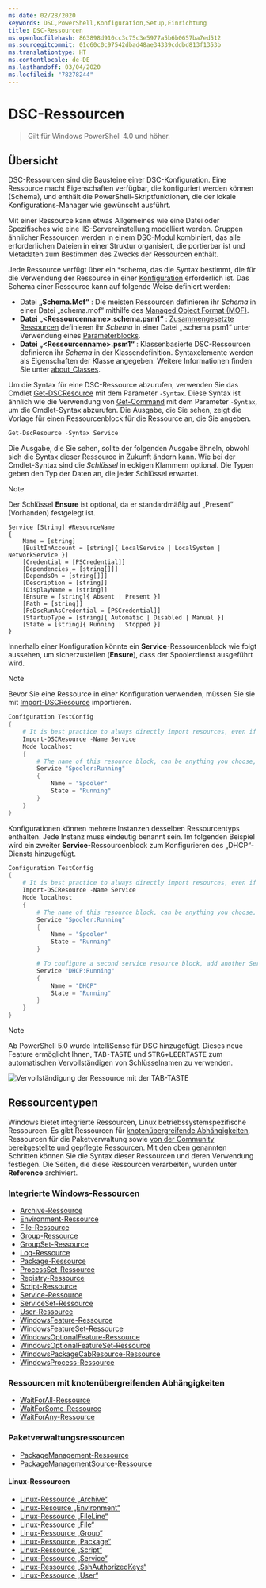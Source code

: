 ```yaml
---
ms.date: 02/28/2020
keywords: DSC,PowerShell,Konfiguration,Setup,Einrichtung
title: DSC-Ressourcen
ms.openlocfilehash: 863898d910cc3c75c3e5977a5b6b0657ba7ed512
ms.sourcegitcommit: 01c60c0c97542dbad48ae34339cddbd813f1353b
ms.translationtype: HT
ms.contentlocale: de-DE
ms.lasthandoff: 03/04/2020
ms.locfileid: "78278244"
---
```

# <a name="dsc-resources"></a>DSC-Ressourcen

> Gilt für Windows PowerShell 4.0 und höher.

## <a name="overview"></a>Übersicht

DSC-Ressourcen sind die Bausteine einer DSC-Konfiguration. Eine Ressource macht Eigenschaften verfügbar, die konfiguriert werden können (Schema), und enthält die PowerShell-Skriptfunktionen, die der lokale Konfigurations-Manager wie gewünscht ausführt.

Mit einer Ressource kann etwas Allgemeines wie eine Datei oder Spezifisches wie eine IIS-Servereinstellung modelliert werden. Gruppen ähnlicher Ressourcen werden in einem DSC-Modul kombiniert, das alle erforderlichen Dateien in einer Struktur organisiert, die portierbar ist und Metadaten zum Bestimmen des Zwecks der Ressourcen enthält.

Jede Ressource verfügt über ein *schema, das die Syntax bestimmt, die für die Verwendung der Ressource in einer [Konfiguration](../configurations/configurations.md) erforderlich ist.
Das Schema einer Ressource kann auf folgende Weise definiert werden:

- Datei **„Schema.Mof“** : Die meisten Ressourcen definieren ihr _Schema_ in einer Datei „schema.mof“ mithilfe des [Managed Object Format (MOF)](/windows/desktop/wmisdk/managed-object-format--mof-).
- **Datei „\<Ressourcenname\>.schema.psm1“** : [Zusammengesetzte Ressourcen](../configurations/compositeConfigs.md) definieren ihr *Schema* in einer Datei „<ResourceName>.schema.psm1“ unter Verwendung eines [Parameterblocks](/powershell/module/microsoft.powershell.core/about/about_functions?view=powershell-6#functions-with-parameters).
- **Datei „\<Ressourcenname\>.psm1“** : Klassenbasierte DSC-Ressourcen definieren ihr _Schema_ in der Klassendefinition. Syntaxelemente werden als Eigenschaften der Klasse angegeben. Weitere Informationen finden Sie unter [about_Classes](/powershell/module/psdesiredstateconfiguration/about/about_classes_and_dsc).

Um die Syntax für eine DSC-Ressource abzurufen, verwenden Sie das Cmdlet [Get-DSCResource](/powershell/module/PSDesiredStateConfiguration/Get-DscResource) mit dem Parameter `-Syntax`. Diese Syntax ist ähnlich wie die Verwendung von [Get-Command](/powershell/module/microsoft.powershell.core/get-command) mit dem Parameter `-Syntax`, um die Cmdlet-Syntax abzurufen. Die Ausgabe, die Sie sehen, zeigt die Vorlage für einen Ressourcenblock für die Ressource an, die Sie angeben.

```powershell
Get-DscResource -Syntax Service
```

Die Ausgabe, die Sie sehen, sollte der folgenden Ausgabe ähneln, obwohl sich die Syntax dieser Ressource in Zukunft ändern kann. Wie bei der Cmdlet-Syntax sind die _Schlüssel_ in eckigen Klammern optional. Die Typen geben den Typ der Daten an, die jeder Schlüssel erwartet.

> [!NOTE]
> Der Schlüssel **Ensure** ist optional, da er standardmäßig auf „Present“ (Vorhanden) festgelegt ist.

```output
Service [String] #ResourceName
{
    Name = [string]
    [BuiltInAccount = [string]{ LocalService | LocalSystem | NetworkService }]
    [Credential = [PSCredential]]
    [Dependencies = [string[]]]
    [DependsOn = [string[]]]
    [Description = [string]]
    [DisplayName = [string]]
    [Ensure = [string]{ Absent | Present }]
    [Path = [string]]
    [PsDscRunAsCredential = [PSCredential]]
    [StartupType = [string]{ Automatic | Disabled | Manual }]
    [State = [string]{ Running | Stopped }]
}
```

Innerhalb einer Konfiguration könnte ein **Service**-Ressourcenblock wie folgt aussehen, um sicherzustellen (**Ensure**), dass der Spoolerdienst ausgeführt wird.

> [!NOTE]
> Bevor Sie eine Ressource in einer Konfiguration verwenden, müssen Sie sie mit [Import-DSCResource](../configurations/import-dscresource.md) importieren.

```powershell
Configuration TestConfig
{
    # It is best practice to always directly import resources, even if the resource is a built-in resource.
    Import-DSCResource -Name Service
    Node localhost
    {
        # The name of this resource block, can be anything you choose, as long as it is of type [String] as indicated by the schema.
        Service "Spooler:Running"
        {
            Name = "Spooler"
            State = "Running"
        }
    }
}
```

Konfigurationen können mehrere Instanzen desselben Ressourcentyps enthalten. Jede Instanz muss eindeutig benannt sein. Im folgenden Beispiel wird ein zweiter **Service**-Ressourcenblock zum Konfigurieren des „DHCP“-Diensts hinzugefügt.

```powershell
Configuration TestConfig
{
    # It is best practice to always directly import resources, even if the resource is a built-in resource.
    Import-DSCResource -Name Service
    Node localhost
    {
        # The name of this resource block, can be anything you choose, as long as it is of type [String] as indicated by the schema.
        Service "Spooler:Running"
        {
            Name = "Spooler"
            State = "Running"
        }

        # To configure a second service resource block, add another Service resource block and use a unique name.
        Service "DHCP:Running"
        {
            Name = "DHCP"
            State = "Running"
        }
    }
}
```

> [!NOTE]
> Ab PowerShell 5.0 wurde IntelliSense für DSC hinzugefügt. Dieses neue Feature ermöglicht Ihnen, <kbd>TAB-TASTE</kbd> und <kbd>STRG</kbd>+<kbd>LEERTASTE</kbd> zum automatischen Vervollständigen von Schlüsselnamen zu verwenden.

![Vervollständigung der Ressource mit der TAB-TASTE](media/resources/resource-tabcompletion.png)

## <a name="types-of-resources"></a>Ressourcentypen

Windows bietet integrierte Ressourcen, Linux betriebssystemspezifische Ressourcen. Es gibt Ressourcen für [ knotenübergreifende Abhängigkeiten](../configurations/crossNodeDependencies.md), Ressourcen für die Paketverwaltung sowie [von der Community bereitgestellte und gepflegte Ressourcen](https://github.com/dsccommunity). Mit den oben genannten Schritten können Sie die Syntax dieser Ressourcen und deren Verwendung festlegen. Die Seiten, die diese Ressourcen verarbeiten, wurden unter **Reference** archiviert.

### <a name="windows-built-in-resources"></a>Integrierte Windows-Ressourcen

- [Archive-Ressource](../reference/resources/windows/archiveResource.md)
- [Environment-Ressource](../reference/resources/windows/environmentResource.md)
- [File-Ressource](../reference/resources/windows/fileResource.md)
- [Group-Ressource](../reference/resources/windows/groupResource.md)
- [GroupSet-Ressource](../reference/resources/windows/groupSetResource.md)
- [Log-Ressource](../reference/resources/windows/logResource.md)
- [Package-Ressource](../reference/resources/windows/packageResource.md)
- [ProcessSet-Ressource](../reference/resources/windows/ProcessSetResource.md)
- [Registry-Ressource](../reference/resources/windows/registryResource.md)
- [Script-Ressource](../reference/resources/windows/scriptResource.md)
- [Service-Ressource](../reference/resources/windows/serviceResource.md)
- [ServiceSet-Ressource](../reference/resources/windows/serviceSetResource.md)
- [User-Ressource](../reference/resources/windows/userResource.md)
- [WindowsFeature-Ressource](../reference/resources/windows/windowsFeatureResource.md)
- [WindowsFeatureSet-Ressource](../reference/resources/windows/windowsFeatureSetResource.md)
- [WindowsOptionalFeature-Ressource](../reference/resources/windows/windowsOptionalFeatureResource.md)
- [WindowsOptionalFeatureSet-Ressource](../reference/resources/windows/windowsOptionalFeatureSetResource.md)
- [WindowsPackageCabResource-Ressource](../reference/resources/windows/windowsPackageCabResource.md)
- [WindowsProcess-Ressource](../reference/resources/windows/windowsProcessResource.md)

### <a name="cross-node-dependency-resources"></a>Ressourcen mit knotenübergreifenden Abhängigkeiten

- [WaitForAll-Ressource](../reference/resources/windows/waitForAllResource.md)
- [WaitForSome-Ressource](../reference/resources/windows/waitForSomeResource.md)
- [WaitForAny-Ressource](../reference/resources/windows/waitForAnyResource.md)

### <a name="package-management-resources"></a>Paketverwaltungsressourcen

- [PackageManagement-Ressource](../reference/resources/packagemanagement/PackageManagementDscResource.md)
- [PackageManagementSource-Ressource](../reference/resources/packagemanagement/PackageManagementSourceDscResource.md)

#### <a name="linux-resources"></a>Linux-Ressourcen

- [Linux-Ressource „Archive“](../reference/resources/linux/lnxArchiveResource.md)
- [Linux-Resource „Environment“](../reference/resources/linux/lnxEnvironmentResource.md)
- [Linux-Ressource „FileLine“](../reference/resources/linux/lnxFileLineResource.md)
- [Linux-Ressource „File“](../reference/resources/linux/lnxFileResource.md)
- [Linux-Ressource „Group“](../reference/resources/linux/lnxGroupResource.md)
- [Linux-Ressource „Package“](../reference/resources/linux/lnxPackageResource.md)
- [Linux-Ressource „Script“](../reference/resources/linux/lnxScriptResource.md)
- [Linux-Ressource „Service“](../reference/resources/linux/lnxServiceResource.md)
- [Linux-Ressource „SshAuthorizedKeys“](../reference/resources/linux/lnxSshAuthorizedKeysResource.md)
- [Linux-Ressource „User“](../reference/resources/linux/lnxUserResource.md)
